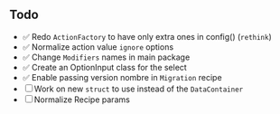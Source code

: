## Todo

- ✅ Redo `ActionFactory` to have only extra ones in config() (`rethink`)
- ✅ Normalize action value `ignore` options
- ✅ Change `Modifiers` names in main package
- ✅ Create an OptionInput class for the select
- ✅ Enable passing version nombre in `Migration` recipe
- ☐ Work on new `struct` to use instead of the `DataContainer`
- ☐ Normalize Recipe params